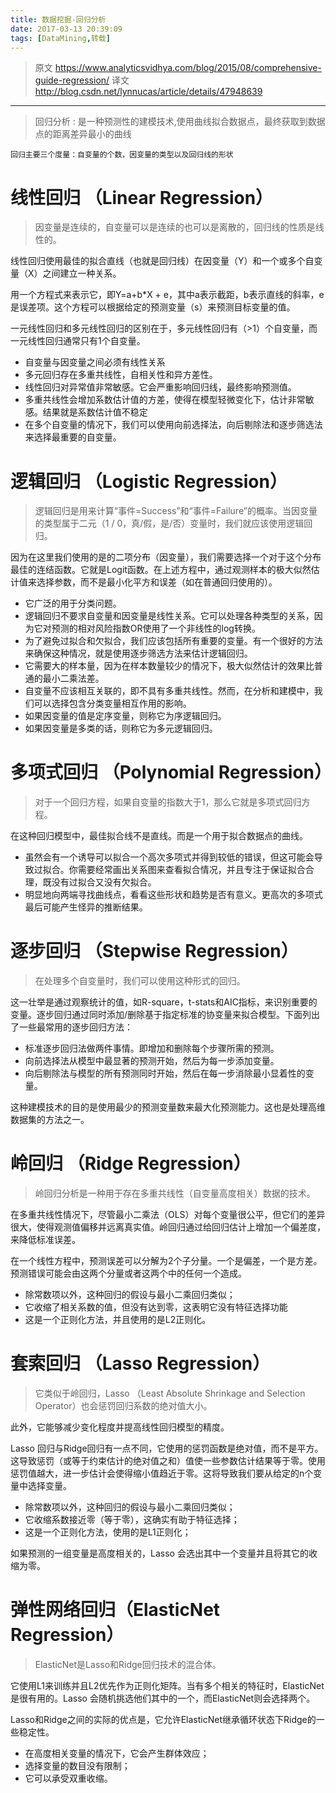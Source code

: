 ```yaml
---
title: 数据挖掘-回归分析
date: 2017-03-13 20:39:09
tags: [DataMining,转载]
---
```


> 原文
> https://www.analyticsvidhya.com/blog/2015/08/comprehensive-guide-regression/
> 译文
> http://blog.csdn.net/lynnucas/article/details/47948639

------

> 回归分析 : 是一种预测性的建模技术,使用曲线拟合数据点，最终获取到数据点的距离差异最小的曲线

	回归主要三个度量：自变量的个数，因变量的类型以及回归线的形状

# 线性回归 （Linear Regression）

> 因变量是连续的，自变量可以是连续的也可以是离散的，回归线的性质是线性的。

线性回归使用最佳的拟合直线（也就是回归线）在因变量（Y）和一个或多个自变量（X）之间建立一种关系。

用一个方程式来表示它，即Y=a+b*X + e，其中a表示截距，b表示直线的斜率，e是误差项。这个方程可以根据给定的预测变量（s）来预测目标变量的值。

一元线性回归和多元线性回归的区别在于，多元线性回归有（>1）个自变量，而一元线性回归通常只有1个自变量。

* 自变量与因变量之间必须有线性关系
* 多元回归存在多重共线性，自相关性和异方差性。
* 线性回归对异常值非常敏感。它会严重影响回归线，最终影响预测值。
* 多重共线性会增加系数估计值的方差，使得在模型轻微变化下，估计非常敏感。结果就是系数估计值不稳定
* 在多个自变量的情况下，我们可以使用向前选择法，向后剔除法和逐步筛选法来选择最重要的自变量。

# 逻辑回归 （Logistic Regression）

> 逻辑回归是用来计算“事件=Success”和“事件=Failure”的概率。当因变量的类型属于二元（1 / 0，真/假，是/否）变量时，我们就应该使用逻辑回归。

因为在这里我们使用的是的二项分布（因变量），我们需要选择一个对于这个分布最佳的连结函数。它就是Logit函数。在上述方程中，通过观测样本的极大似然估计值来选择参数，而不是最小化平方和误差（如在普通回归使用的）。

* 它广泛的用于分类问题。
* 逻辑回归不要求自变量和因变量是线性关系。它可以处理各种类型的关系，因为它对预测的相对风险指数OR使用了一个非线性的log转换。
* 为了避免过拟合和欠拟合，我们应该包括所有重要的变量。有一个很好的方法来确保这种情况，就是使用逐步筛选方法来估计逻辑回归。
* 它需要大的样本量，因为在样本数量较少的情况下，极大似然估计的效果比普通的最小二乘法差。
* 自变量不应该相互关联的，即不具有多重共线性。然而，在分析和建模中，我们可以选择包含分类变量相互作用的影响。
* 如果因变量的值是定序变量，则称它为序逻辑回归。
* 如果因变量是多类的话，则称它为多元逻辑回归。

# 多项式回归 （Polynomial Regression）

> 对于一个回归方程，如果自变量的指数大于1，那么它就是多项式回归方程。

在这种回归模型中，最佳拟合线不是直线。而是一个用于拟合数据点的曲线。

* 虽然会有一个诱导可以拟合一个高次多项式并得到较低的错误，但这可能会导致过拟合。你需要经常画出关系图来查看拟合情况，并且专注于保证拟合合理，既没有过拟合又没有欠拟合。
* 明显地向两端寻找曲线点，看看这些形状和趋势是否有意义。更高次的多项式最后可能产生怪异的推断结果。

# 逐步回归 （Stepwise Regression）

> 在处理多个自变量时，我们可以使用这种形式的回归。

这一壮举是通过观察统计的值，如R-square，t-stats和AIC指标，来识别重要的变量。逐步回归通过同时添加/删除基于指定标准的协变量来拟合模型。下面列出了一些最常用的逐步回归方法：

* 标准逐步回归法做两件事情。即增加和删除每个步骤所需的预测。
* 向前选择法从模型中最显著的预测开始，然后为每一步添加变量。
* 向后剔除法与模型的所有预测同时开始，然后在每一步消除最小显着性的变量。

这种建模技术的目的是使用最少的预测变量数来最大化预测能力。这也是处理高维数据集的方法之一。

# 岭回归 （Ridge Regression）

> 岭回归分析是一种用于存在多重共线性（自变量高度相关）数据的技术。

在多重共线性情况下，尽管最小二乘法（OLS）对每个变量很公平，但它们的差异很大，使得观测值偏移并远离真实值。岭回归通过给回归估计上增加一个偏差度，来降低标准误差。

在一个线性方程中，预测误差可以分解为2个子分量。一个是偏差，一个是方差。预测错误可能会由这两个分量或者这两个中的任何一个造成。

* 除常数项以外，这种回归的假设与最小二乘回归类似；
* 它收缩了相关系数的值，但没有达到零，这表明它没有特征选择功能
* 这是一个正则化方法，并且使用的是L2正则化。

# 套索回归 （Lasso Regression）

> 它类似于岭回归，Lasso （Least Absolute Shrinkage and Selection Operator）也会惩罚回归系数的绝对值大小。

此外，它能够减少变化程度并提高线性回归模型的精度。

Lasso 回归与Ridge回归有一点不同，它使用的惩罚函数是绝对值，而不是平方。这导致惩罚（或等于约束估计的绝对值之和）值使一些参数估计结果等于零。使用惩罚值越大，进一步估计会使得缩小值趋近于零。这将导致我们要从给定的n个变量中选择变量。

* 除常数项以外，这种回归的假设与最小二乘回归类似；
* 它收缩系数接近零（等于零），这确实有助于特征选择；
* 这是一个正则化方法，使用的是L1正则化；

如果预测的一组变量是高度相关的，Lasso 会选出其中一个变量并且将其它的收缩为零。

# 弹性网络回归（ElasticNet Regression）

> ElasticNet是Lasso和Ridge回归技术的混合体。

它使用L1来训练并且L2优先作为正则化矩阵。当有多个相关的特征时，ElasticNet是很有用的。Lasso 会随机挑选他们其中的一个，而ElasticNet则会选择两个。

Lasso和Ridge之间的实际的优点是，它允许ElasticNet继承循环状态下Ridge的一些稳定性。

* 在高度相关变量的情况下，它会产生群体效应；
* 选择变量的数目没有限制；
* 它可以承受双重收缩。